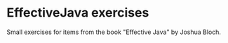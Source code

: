 # EffectiveJava exercises

Small exercises for items from the book "Effective Java" by Joshua Bloch. 
